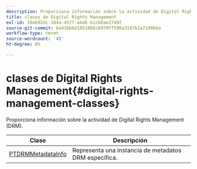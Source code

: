 ```yaml
---
description: Proporciona información sobre la actividad de Digital Rights Management (DRM).
title: clases de Digital Rights Management
exl-id: 39ab92dc-384a-457f-abdb-b1cb0ae2749f
source-git-commit: be43bbbd1051886c8979ff590a3197b2a7249b6a
workflow-type: tm+mt
source-wordcount: '45'
ht-degree: 0%

---
```


# clases de Digital Rights Management{#digital-rights-management-classes}

Proporciona información sobre la actividad de Digital Rights Management (DRM).

| **Clase** | **Descripción** |
|---|---|
| [PTDRMMetadataInfo](https://help.adobe.com/en_US/primetime/api/psdk/appledoc/Classes/PTDRMMetadataInfo.html) | Representa una instancia de metadatos DRM específica. |
